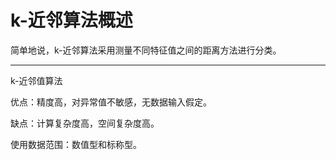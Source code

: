 # k-近邻算法概述

简单地说，k-近邻算法采用测量不同特征值之间的距离方法进行分类。

---

k-近邻值算法

优点：精度高，对异常值不敏感，无数据输入假定。

缺点：计算复杂度高，空间复杂度高。

使用数据范围：数值型和标称型。

